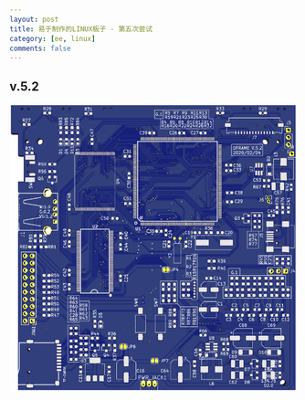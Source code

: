 ```yaml
---
layout: post
title: 易于制作的LINUX板子 - 第五次尝试
category: [ee, linux]
comments: false
---
```



## v.5.2
![w800](/images/DFRAME-V.5.2.png)
